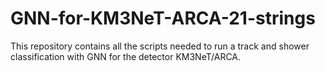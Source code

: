 # GNN-for-KM3NeT-ARCA-21-strings
This repository contains all the scripts needed to run a track and shower classification with GNN for the detector KM3NeT/ARCA.
